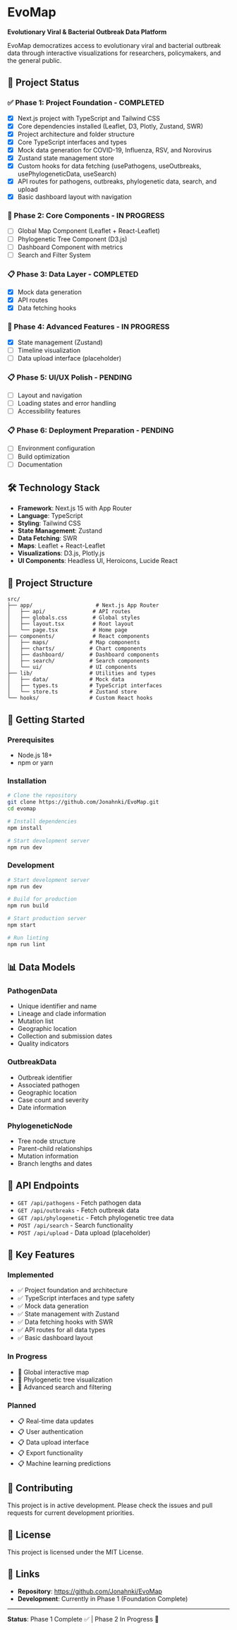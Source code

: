 # EvoMap

**Evolutionary Viral & Bacterial Outbreak Data Platform**

EvoMap democratizes access to evolutionary viral and bacterial outbreak data through interactive visualizations for researchers, policymakers, and the general public.

## 🚀 Project Status

### ✅ Phase 1: Project Foundation - COMPLETED

- [x] Next.js project with TypeScript and Tailwind CSS
- [x] Core dependencies installed (Leaflet, D3, Plotly, Zustand, SWR)
- [x] Project architecture and folder structure
- [x] Core TypeScript interfaces and types
- [x] Mock data generation for COVID-19, Influenza, RSV, and Norovirus
- [x] Zustand state management store
- [x] Custom hooks for data fetching (usePathogens, useOutbreaks, usePhylogeneticData, useSearch)
- [x] API routes for pathogens, outbreaks, phylogenetic data, search, and upload
- [x] Basic dashboard layout with navigation

### 🔄 Phase 2: Core Components - IN PROGRESS

- [ ] Global Map Component (Leaflet + React-Leaflet)
- [ ] Phylogenetic Tree Component (D3.js)
- [ ] Dashboard Component with metrics
- [ ] Search and Filter System

### 📋 Phase 3: Data Layer - COMPLETED

- [x] Mock data generation
- [x] API routes
- [x] Data fetching hooks

### 🔄 Phase 4: Advanced Features - IN PROGRESS

- [x] State management (Zustand)
- [ ] Timeline visualization
- [ ] Data upload interface (placeholder)

### 📋 Phase 5: UI/UX Polish - PENDING

- [ ] Layout and navigation
- [ ] Loading states and error handling
- [ ] Accessibility features

### 📋 Phase 6: Deployment Preparation - PENDING

- [ ] Environment configuration
- [ ] Build optimization
- [ ] Documentation

## 🛠️ Technology Stack

- **Framework**: Next.js 15 with App Router
- **Language**: TypeScript
- **Styling**: Tailwind CSS
- **State Management**: Zustand
- **Data Fetching**: SWR
- **Maps**: Leaflet + React-Leaflet
- **Visualizations**: D3.js, Plotly.js
- **UI Components**: Headless UI, Heroicons, Lucide React

## 📁 Project Structure

```
src/
├── app/                    # Next.js App Router
│   ├── api/               # API routes
│   ├── globals.css        # Global styles
│   ├── layout.tsx         # Root layout
│   └── page.tsx           # Home page
├── components/            # React components
│   ├── maps/             # Map components
│   ├── charts/           # Chart components
│   ├── dashboard/        # Dashboard components
│   ├── search/           # Search components
│   └── ui/               # UI components
├── lib/                  # Utilities and types
│   ├── data/             # Mock data
│   ├── types.ts          # TypeScript interfaces
│   └── store.ts          # Zustand store
└── hooks/                # Custom React hooks
```

## 🚀 Getting Started

### Prerequisites

- Node.js 18+ 
- npm or yarn

### Installation

```bash
# Clone the repository
git clone https://github.com/Jonahnki/EvoMap.git
cd evomap

# Install dependencies
npm install

# Start development server
npm run dev
```

### Development

```bash
# Start development server
npm run dev

# Build for production
npm run build

# Start production server
npm start

# Run linting
npm run lint
```

## 📊 Data Models

### PathogenData
- Unique identifier and name
- Lineage and clade information
- Mutation list
- Geographic location
- Collection and submission dates
- Quality indicators

### OutbreakData
- Outbreak identifier
- Associated pathogen
- Geographic location
- Case count and severity
- Date information

### PhylogeneticNode
- Tree node structure
- Parent-child relationships
- Mutation information
- Branch lengths and dates

## 🔌 API Endpoints

- `GET /api/pathogens` - Fetch pathogen data
- `GET /api/outbreaks` - Fetch outbreak data
- `GET /api/phylogenetic` - Fetch phylogenetic tree data
- `POST /api/search` - Search functionality
- `POST /api/upload` - Data upload (placeholder)

## 🎯 Key Features

### Implemented
- ✅ Project foundation and architecture
- ✅ TypeScript interfaces and type safety
- ✅ Mock data generation
- ✅ State management with Zustand
- ✅ Data fetching hooks with SWR
- ✅ API routes for all data types
- ✅ Basic dashboard layout

### In Progress
- 🔄 Global interactive map
- 🔄 Phylogenetic tree visualization
- 🔄 Advanced search and filtering

### Planned
- 📋 Real-time data updates
- 📋 User authentication
- 📋 Data upload interface
- 📋 Export functionality
- 📋 Machine learning predictions

## 🤝 Contributing

This project is in active development. Please check the issues and pull requests for current development priorities.

## 📄 License

This project is licensed under the MIT License.

## 🔗 Links

- **Repository**: https://github.com/Jonahnki/EvoMap
- **Development**: Currently in Phase 1 (Foundation Complete)

---

**Status**: Phase 1 Complete ✅ | Phase 2 In Progress 🔄
